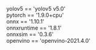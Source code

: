yolov5 == 'yolov5 v5.0'  
pytorch == '1.9.0+cpu'  
onnx == '1.10.1'  
onnxruntime == '1.8.1'  
onnxsim == '0.3.6'  
openvino == 'openvino-2021.4.0'  

